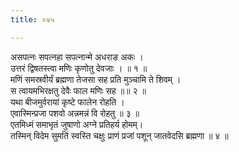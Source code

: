 ```yaml
---
title: ०४५

---
```

असपत्नः सपत्नहा सपत्नान्मे अधराङ अकः ।  
उत्तरं द्विषतस्त्वा मणिः कृणोतु देवजाः । ॥ १ ॥  
मणिं समस्रवीर्यं ब्रह्मणा तेजसा सह प्रति मुञ्चामि ते शिवम् ।  
स त्वायमभिरक्षतु देवैः फाल मणिः सह ॥॥ २ ॥  
यथा बीजमुर्वरायां कृष्टे फालेन रोहति ।  
एवास्मिन्प्रजा पशवो अन्नमन्नं वि रोहतु ॥ ३ ॥  
एतमिध्मं समाभृतं जुषाणो अग्ने प्रतिहर्य होमम्।  
तस्मिन् विदेम सुमतिं स्वस्ति चक्षुः प्राणं प्रजां पशून् जातवेदसि ब्रह्मणा ॥ ४ ॥  